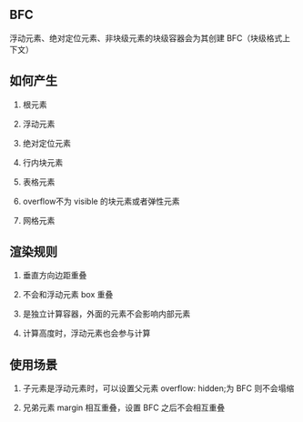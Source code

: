 ## BFC

浮动元素、绝对定位元素、非块级元素的块级容器会为其创建 BFC（块级格式上下文）

## 如何产生

1. 根元素

2. 浮动元素

3. 绝对定位元素

4. 行内块元素

5. 表格元素

6. overflow不为 visible 的块元素或者弹性元素

7. 网格元素

## 渲染规则

1. 垂直方向边距重叠

2. 不会和浮动元素 box 重叠

3. 是独立计算容器，外面的元素不会影响内部元素

4. 计算高度时，浮动元素也会参与计算

## 使用场景

1. 子元素是浮动元素时，可以设置父元素 overflow: hidden;为 BFC 则不会塌缩

2. 兄弟元素 margin 相互重叠，设置 BFC 之后不会相互重叠